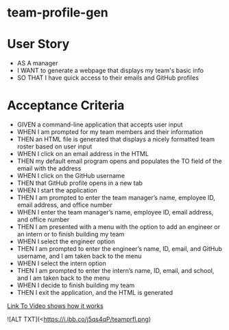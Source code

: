 # team-profile-gen


# User Story
* AS A manager
* I WANT to generate a webpage that displays my team's basic info
* SO THAT I have quick access to their emails and GitHub profiles

# Acceptance Criteria
* GIVEN a command-line application that accepts user input
* WHEN I am prompted for my team members and their information
* THEN an HTML file is generated that displays a nicely formatted team roster based on user input
* WHEN I click on an email address in the HTML
* THEN my default email program opens and populates the TO field of the email with the address
* WHEN I click on the GitHub username
* THEN that GitHub profile opens in a new tab
* WHEN I start the application
* THEN I am prompted to enter the team manager’s name, employee ID, email address, and office number
* WHEN I enter the team manager’s name, employee ID, email address, and office number
* THEN I am presented with a menu with the option to add an engineer or an intern or to finish building my team
* WHEN I select the engineer option
* THEN I am prompted to enter the engineer’s name, ID, email, and GitHub username, and I am taken back to the menu
* WHEN I select the intern option
* THEN I am prompted to enter the intern’s name, ID, email, and school, and I am taken back to the menu
* WHEN I decide to finish building my team
* THEN I exit the application, and the HTML is generated

[Link To Video shows how it works](https://drive.google.com/file/d/1optSJGjvQAAnLU4PUdl4rL3bQlH4u6Xf/view)

![ALT TXT](<https://i.ibb.co/j5qs4qP/teamprfl.png)
